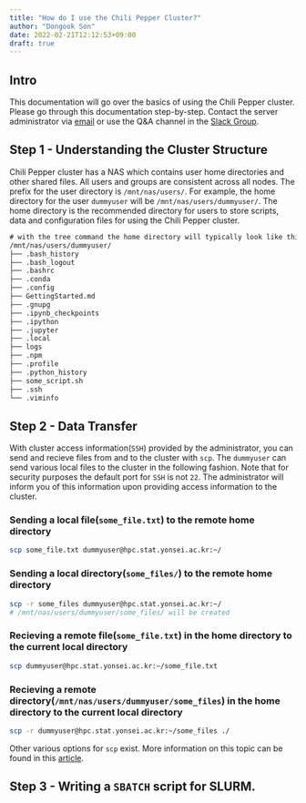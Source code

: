 ```yaml
---
title: "How do I use the Chili Pepper Cluster?"
author: "Dongook Son"
date: 2022-02-21T12:12:53+09:00
draft: true
---
```


## Intro

This documentation will go over the basics of using the Chili Pepper cluster. Please go through this documentation step-by-step. Contact the server administrator via [email](mailto:jm.moon@yonsei.ac.kr) or use the Q&A channel in the [Slack Group](https://yonseidatasci-jnw9112.slack.com).

## Step 1 - Understanding the Cluster Structure

Chili Pepper cluster has a NAS which contains user home directories and other shared files. All users and groups are consistent across all nodes. The prefix for the user directory is `/mnt/nas/users/`. For example, the home directory for the user `dummyuser` will be `/mnt/nas/users/dummyuser/`. The home directory is the recommended directory for users to store scripts, data and configuration files for using the Chili Pepper cluster.

```txt
# with the tree command the home directory will typically look like this
/mnt/nas/users/dummyuser/
├── .bash_history
├── .bash_logout
├── .bashrc
├── .conda
├── .config
├── GettingStarted.md
├── .gnupg
├── .ipynb_checkpoints
├── .ipython
├── .jupyter
├── .local
├── logs
├── .npm
├── .profile
├── .python_history
├── some_script.sh
├── .ssh
└── .viminfo
```

## Step 2 - Data Transfer

With cluster access information(`SSH`) provided by the administrator, you can send and recieve files from and to the cluster with `scp`. The `dummyuser` can send various local files to the cluster in the following fashion. Note that for security purposes the default port for `SSH` is not `22`. The administrator will inform you of this information upon providing access information to the cluster.

### Sending a local file(`some_file.txt`) to the remote home directory

```bash
scp some_file.txt dummyuser@hpc.stat.yonsei.ac.kr:~/
```

### Sending a local directory(`some_files/`) to the remote home directory

```bash
scp -r some_files dummyuser@hpc.stat.yonsei.ac.kr:~/
# /mnt/nas/users/dummyuser/some_files/ will be created
```

### Recieving a remote file(`some_file.txt`) in the home directory to the current local directory

```bash
scp dummyuser@hpc.stat.yonsei.ac.kr:~/some_file.txt
```

### Recieving a remote directory(`/mnt/nas/users/dummyuser/some_files`) in the home directory to the current local directory

```bash
scp -r dummyuser@hpc.stat.yonsei.ac.kr:~/some_files ./
```

Other various options for `scp` exist. More information on this topic can be found in this [article](https://www.pcwdld.com/what-is-scp#wbounce-modal).

## Step 3 - Writing a `SBATCH` script for SLURM.

